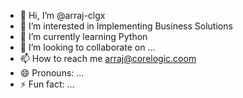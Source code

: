 - 👋 Hi, I’m @arraj-clgx
- 👀 I’m interested in Implementing Business Solutions
- 🌱 I’m currently learning Python
- 💞️ I’m looking to collaborate on ...
- 📫 How to reach me arraj@corelogic.coom
- 😄 Pronouns: ...
- ⚡ Fun fact: ...
<!---
arraj-clgx/arraj-clgx is a ✨ special ✨ repository because its `README.md` (this file) appears on your GitHub profile.
You can click the Preview link to take a look at your changes.
--->
